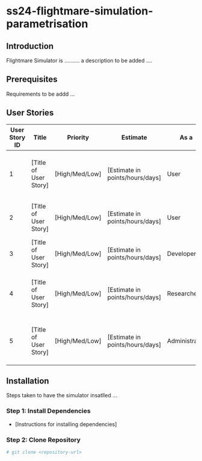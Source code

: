 # ss24-flightmare-simulation-parametrisation


## Introduction
Flightmare Simulator is .......... a description to be added ....

## Prerequisites
Requirements to be addd ...


## User Stories

| User Story ID | Title                           | Priority | Estimate | As a | I want to | So that |
| ------------- | ------------------------------- | -------- | -------- | ---- | --------- | ------- |
| 1             | [Title of User Story]           | [High/Med/Low] | [Estimate in points/hours/days] | User | easily install Flightmare Simulator | I can start using it for my simulations without hassle |
| 2             | [Title of User Story]           | [High/Med/Low] | [Estimate in points/hours/days] | User | configure the simulator settings quickly | I can tailor the simulation environment to my needs |
| 3             | [Title of User Story]           | [High/Med/Low] | [Estimate in points/hours/days] | Developer | contribute to the project | I can improve the simulator or fix bugs |
| 4             | [Title of User Story]           | [High/Med/Low] | [Estimate in points/hours/days] | Researcher | access comprehensive documentation | I can understand how to use advanced features for my research |
| 5             | [Title of User Story]           | [High/Med/Low] | [Estimate in points/hours/days] | Administrator | troubleshoot common issues | I can ensure smooth operation of the simulator for users |

## Installation
Steps taken to have the simulator insatlled ... 

### Step 1: Install Dependencies
- [Instructions for installing dependencies]

### Step 2: Clone Repository
```bash
# git clone <repository-url>

